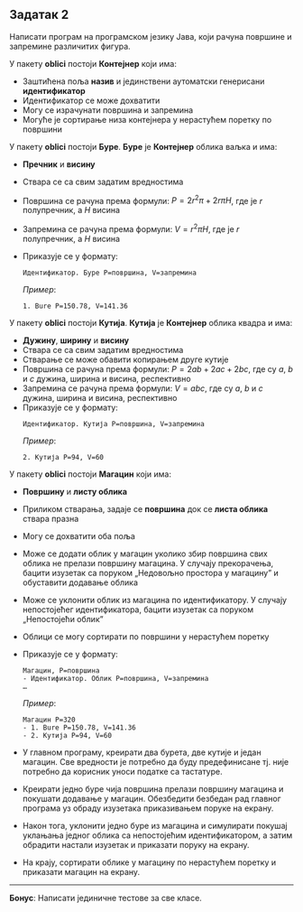 ## Задатак 2
Написати програм на програмском језику Јава, који рачуна површине и запремине различитих фигура.

У пакету **oblici** постоји **Контејнер** који има:
* Заштићена поља **назив** и јединствени аутоматски генерисани **идентификатор**
* Идентификатор се може дохватити
* Могу се израчунати површина и запремина
* Могуће је сортирање низа контејнера у нерастућем поретку по површини

У пакету **oblici** постоји **Буре**. **Буре** је **Контејнер** облика ваљка и има:
* **Пречник** и **висину**
* Ствара се са свим задатим вредностима
* Површина се рачуна према формули:
  $P = 2r^2\pi + 2r\pi H$, где је $r$ полупречник, а $H$ висина
* Запремина се рачуна према формули:
  $V = r^2\pi H$, где је $r$ полупречник, а $H$ висина
* Приказује се у формату:
  ```
  Идентификатор. Буре P=површина, V=запремина
  ```

  *Пример*:
  ```
  1. Bure P=150.78, V=141.36
  ```

У пакету **oblici** постоји **Кутија**. **Кутија** је **Контејнер** облика квадра и има:
* **Дужину**, **ширину** и **висину**
* Ствара се са свим задатим вредностима
* Стварање се може обавити копирањем друге кутије
* Површина се рачуна према формули:
  $P = 2ab + 2ac + 2bc$, где су $a$, $b$ и $c$ дужина, ширина и висина, респективно
* Запремина се рачуна према формули:
  $V = abc$, где су $a$, $b$ и $c$ дужина, ширина и висина, респективно
* Приказује се у формату:
  ```
  Идентификатор. Кутија P=површина, V=запремина
  ```
  *Пример*:
  ```
  2. Кутија P=94, V=60
  ```

У пакету **oblici** постоји **Магацин** који има:
* **Површину** и **листу облика**
* Приликом стварања, задаје се **површина** док се **листа облика** ствара празна
* Могу се дохватити оба поља
* Може се додати облик у магацин уколико збир површина свих облика не прелази површину магацина.
  У случају прекорачења, бацити изузетак са поруком „Недовољно простора у магацину” и обуставити додавање облика
* Може се уклонити облик из магацина по идентификатору.
  У случају непостојећег идентификатора, бацити изузетак са поруком „Непостојећи облик”
* Облици се могу сортирати по површини у нерастућем поретку
* Приказује се у формату:
  ```
  Магацин, P=површина
  - Идентификатор. Облик P=површина, V=запремина
  …
  ```
  *Пример*:
  ```
  Магацин P=320
  - 1. Bure P=150.78, V=141.36
  - 2. Кутија P=94, V=60
  ```

* У главном програму, креирати два бурета, две кутије и један магацин.
  Све вредности је потребно да буду предефинисане тј. није потребно да корисник уноси податке са тастатуре.
* Креирати једно буре чија површина прелази површину магацина и покушати додавање у магацин.
  Обезбедити безбедан рад главног програма уз обраду изузетака приказивањем поруке на екрану.
* Након тога, уклонити једно буре из магацина и симулирати покушај уклањања једног облика са непостојећим идентификатором,
  а затим обрадити настали изузетак и приказати поруку на екрану.
* На крају, сортирати облике у магацину по нерастућем поретку и приказати магацин на екрану.


---
**Бонус**: Написати јединичне тестове за све класе.
